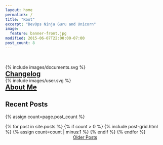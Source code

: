 ```yaml
---
layout: home
permalink: /
title: "Root"
excerpt: "DevOps Ninja Guru and Unicorn"
image:
  feature: banner-front.jpg
modified: 2015-06-07T22:00:00-07:00
post_count: 8
---
```


&nbsp;

<div class="tiles">

<div class="tile"></div>

<div class="tile">
  <div class="center">{% include images/documents.svg %}</div>
  <h2 class="center" style="margin:auto"><a href="/archive/" title="Post archive">Changelog</a></h2>
</div><!-- /.tile -->

<!--
<div class="tile">
  <h2 class="post-title">Portfolio</h2>
  <p class="post-excerpt">Being built</p>
</div><!-- /.tile -->
<!--
<div class="tile">
  <h2 class="post-title"><a href="/likes/" title="Things I like">Inspirations</a></h2>
  <p class="post-excerpt">Things that inspire and motivate me. Hopefully, this can give another perspective to my personality.</p>
</div><!-- /.tile -->

<div class="tile">
  <div class="center">{% include images/user.svg %}</div>
  <h2 class="center" style="margin:auto"><a href="/about/" title="About Carlos Meza">About Me</a></h2>
</div><!-- /.tile -->

<div class="title"></div>

</div><!-- /.tile -->

<div style="clear:both"></div>

## Recent Posts
{% assign count=page.post_count %}
<div class="tiles">
{% for post in site.posts %}
	{% if count > 0 %}
	 {% include post-grid.html %}
	 {% assign count=count | minus:1 %}
	{% endif %}
{% endfor %}
</div><!-- /.tiles -->
<div style="text-align:center">
  <a href="/archive/" class="btn">Older Posts</a>
</div><!-- /.tile -->
